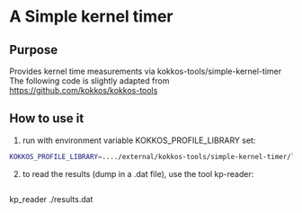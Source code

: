 # A Simple kernel timer

## Purpose

Provides kernel time measurements via kokkos-tools/simple-kernel-timer
The following code is slightly adapted from
https://github.com/kokkos/kokkos-tools

## How to use it

1. run with environment variable KOKKOS_PROFILE_LIBRARY set:
```bash
KOKKOS_PROFILE_LIBRARY=..../external/kokkos-tools/simple-kernel-timer/libkp_kernel_timer.so ./5-curved-boundaries
```

2. to read the results (dump in a .dat file), use the tool kp-reader:
   ```bash
kp_reader ./results.dat
```

